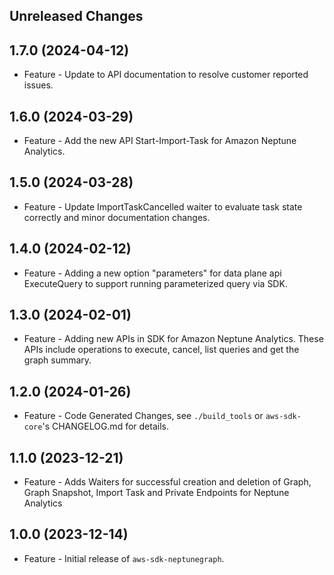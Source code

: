Unreleased Changes
------------------

1.7.0 (2024-04-12)
------------------

* Feature - Update to API documentation to resolve customer reported issues.

1.6.0 (2024-03-29)
------------------

* Feature - Add the new API Start-Import-Task for Amazon Neptune Analytics.

1.5.0 (2024-03-28)
------------------

* Feature - Update ImportTaskCancelled waiter to evaluate task state correctly and minor documentation changes.

1.4.0 (2024-02-12)
------------------

* Feature - Adding a new option "parameters" for data plane api ExecuteQuery to support running parameterized query via SDK.

1.3.0 (2024-02-01)
------------------

* Feature - Adding new APIs in SDK for Amazon Neptune Analytics. These APIs include operations to execute, cancel, list queries and get the graph summary.

1.2.0 (2024-01-26)
------------------

* Feature - Code Generated Changes, see `./build_tools` or `aws-sdk-core`'s CHANGELOG.md for details.

1.1.0 (2023-12-21)
------------------

* Feature - Adds Waiters for successful creation and deletion of Graph, Graph Snapshot, Import Task and Private Endpoints for Neptune Analytics

1.0.0 (2023-12-14)
------------------

* Feature - Initial release of `aws-sdk-neptunegraph`.

